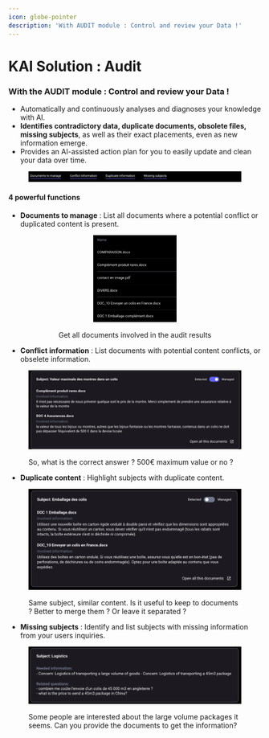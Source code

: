 ```yaml
---
icon: globe-pointer
description: 'With AUDIT module : Control and review your Data !'
---
```


# KAI Solution : Audit

### With the AUDIT module : Control and review your Data !

* Automatically and continuously analyses and diagnoses your knowledge with AI.
* **Identifies contradictory data, duplicate documents, obsolete files, missing subjects**, as well as their exact placements, even as new information emerge.
* Provides an AI-assisted action plan for you to easily update and clean your data over time.

<figure><img src="../.gitbook/assets/KM Audit Tools.png" alt=""><figcaption></figcaption></figure>

#### 4 powerful functions

* **Documents to manage** : List all documents where a potential conflict or duplicated content is present.

<div align="center" data-full-width="true"><figure><img src="../.gitbook/assets/Documents to manage exemple.png" alt="" width="166"><figcaption><p>Get all documents involved in the audit results</p></figcaption></figure></div>

* **Conflict information** : List documents with potential content conflicts, or obselete information.&#x20;

<figure><img src="../.gitbook/assets/Conflict information exemple.png" alt=""><figcaption><p>So, what is the correct answer ? 500€ maximum value or no ?</p></figcaption></figure>

* **Duplicate content** : Highlight subjects with duplicate content.

<figure><img src="../.gitbook/assets/Duplicate information exemple.png" alt=""><figcaption><p>Same subject, similar content. Is it useful to keep to documents ? Better to merge them ? Or leave it separated ?</p></figcaption></figure>

* **Missing subjects** : Identify and list subjects with missing information from your users inquiries.

<figure><img src="../.gitbook/assets/Missing subjects exemple.png" alt=""><figcaption><p>Some people are interested about the large volume packages it seems. Can you provide the documents to get the information?</p></figcaption></figure>



